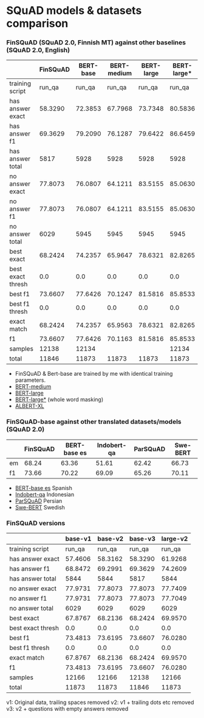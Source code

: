 # SQuAD models & datasets comparison

### FinSQuAD (SQuAD 2.0, Finnish MT) against other baselines (SQuAD 2.0, English)

|                         | FinSQuAD  | BERT-base   | BERT-medium | BERT-large  | BERT-large* | ALBERT-XL   |
|------------------------ |---------- |-----------  |-----------  |-----------  |------------ |----------   |
| training script         |   run_qa  |    run_qa   |    run_qa   |    run_qa   |    run_qa   |    run_qa   |
| has answer exact        |  58.3290  |   72.3853   |   67.7968   |   73.7348   |   80.5836   |   80.6848   |
| has answer f1           |  69.3629  |   79.2090   |   76.1287   |   79.6422   |   86.6459   |   86.7824   |
| has answer total        |     5817  |      5928   |   5928      |   5928      |   5928      |   5928      |
| no answer exact         |  77.8073  |   76.0807   |   64.1211   |   83.5155   |   85.0630   |   88.1412   |
| no answer f1            |  77.8073  |   76.0807   |   64.1211   |   83.5155   |   85.0630   |   88.1412   |
| no answer total         |     6029  |      5945   |   5945      |   5945      |   5945      |   5945      |
| best exact              |  68.2424  |   74.2357   |   65.9647   |   78.6321   |   82.8265   |   84.4184   |
| best exact thresh       |      0.0  |       0.0   |   0.0       |   0.0       |   0.0       |   0.0       |
| best f1                 |  73.6607  |   77.6426   |   70.1247   |   81.5816   |   85.8533   |   87.4628   |
| best f1 thresh          |      0.0  |       0.0   |   0.0       |   0.0       |   0.0       |   0.0       |
| exact match             |  68.2424  |   74.2357   |   65.9563   |   78.6321   |   82.8265   |   84.4184   |
| f1                      |  73.6607  |   77.6426   |   70.1163   |   81.5816   |   85.8533   |   87.4628   |
| samples                 |    12138  |     12134   |             |             |   12134     |             |
| total                   |    11846  |     11873   |   11873     |   11873     |   11873     |   11873     |

- FinSQuAD & Bert-base are trained by me with identical training parameters.
- [BERT-medium](https://huggingface.co/mrm8488/bert-medium-finetuned-squadv2)
- [BERT-large](https://huggingface.co/madlag/bert-large-uncased-squadv2)
- [BERT-large*](https://huggingface.co/madlag/bert-large-uncased-whole-word-masking-finetuned-squadv2) (whole word masking)
- [ALBERT-XL](https://huggingface.co/ktrapeznikov/albert-xlarge-v2-squad-v2)

### FinSQuAD-base against other translated datasets/models (SQuAD 2.0)

|     |     FinSQuAD | BERT-base es | Indobert-qa |    ParSQuAD |    Swe-BERT |
|---  |------------- |------------  |------------ |------------ |------------ |
| em  |   68.24      |   63.36      |   51.61     |   62.42     |   66.73     |
| f1  |   73.66      |   70.22      |   69.09     |   65.26     |   70.11     |

- [BERT-base es](https://huggingface.co/MMG/bert-base-spanish-wwm-cased-finetuned-sqac-finetuned-squad2-es) Spanish
- [Indobert-qa](https://huggingface.co/Rifky/Indobert-QA) Indonesian
- [ParSQuAD](https://ieeexplore.ieee.org/document/9443126) Persian
- [Swe-BERT](https://towardsdatascience.com/swedish-question-answering-with-bert-c856ccdcc337) Swedish

### FinSQuAD versions

|                         |  base-v1 |  base-v2 |  base-v3 | large-v2 |
|------------------------ |--------- |----------|----------|----------|
| training script         |   run_qa |   run_qa |   run_qa |   run_qa |
| has answer exact        |  57.4606 |  58.3162 |  58.3290 |  61.9268 |
| has answer f1           |  68.8472 |  69.2991 |  69.3629 |  74.2609 |
| has answer total        |     5844 |     5844 |     5817 |     5844 |
| no answer exact         |  77.9731 |  77.8073 |  77.8073 |  77.7409 |
| no answer f1            |  77.9731 |  77.8073 |  77.8073 |  77.7049 |
| no answer total         |     6029 |     6029 |     6029 |     6029 |
| best exact              |  67.8767 |  68.2136 |  68.2424 |  69.9570 |
| best exact thresh       |      0.0 |      0.0 |      0.0 |      0.0 |
| best f1                 |  73.4813 |  73.6195 |  73.6607 |  76.0280 |
| best f1 thresh          |      0.0 |      0.0 |      0.0 |      0.0 |
| exact match             |  67.8767 |  68.2136 |  68.2424 |  69.9570 |
| f1                      |  73.4813 |  73.6195 |  73.6607 |  76.0280 |
| samples                 |    12166 |    12166 |    12138 |    12166 |
| total                   |    11873 |    11873 |    11846 |    11873 |

v1: Original data, trailing spaces removed
v2: v1 + trailing dots etc removed
v3: v2 + questions with empty answers removed
